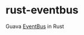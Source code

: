 # rust-eventbus
Guava [EventBus](http://docs.guava-libraries.googlecode.com/git/javadoc/com/google/common/eventbus/EventBus.html) in Rust
